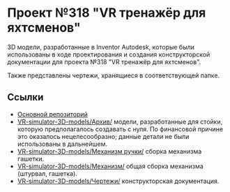 # Проект №318 "VR тренажёр для яхтсменов"
3D модели, разработанные в Inventor Autodesk, которые были использованы в ходе проектирования и создания конструкторской документации для проекта №318 "VR тренажёр для яхтсменов".

Также представлены чертежи, хранящиеся в соответствующей папке.
## Ссылки
- [Основной репозиторий](https://github.com/avkapochkina/318-VR-simulator)
- [VR-simulator-3D-models/Архив/](https://github.com/avkapochkina/VR-simulator-3D-models/tree/main/%D0%90%D1%80%D1%85%D0%B8%D0%B2)
модели, разработанные для стойки, которую предполагалось создавать с нуля. По финансовой причине это оказалось нецелесообразно; данные детали не были использованы в дальнейшем.
- [VR-simulator-3D-models/Механизм ручки/](https://github.com/avkapochkina/VR-simulator-3D-models/tree/main/%D0%9C%D0%B5%D1%85%D0%B0%D0%BD%D0%B8%D0%B7%D0%BC%20%D1%80%D1%83%D1%87%D0%BA%D0%B8)
сборка механизма гашетки.
- [VR-simulator-3D-models/Механизм/](https://github.com/avkapochkina/VR-simulator-3D-models/tree/main/%D0%9C%D0%B5%D1%85%D0%B0%D0%BD%D0%B8%D0%B7%D0%BC)
общая сборка механизма (штурвал, гашетка).
- [VR-simulator-3D-models/Чертежи/](https://github.com/avkapochkina/VR-simulator-3D-models/tree/main/%D0%A7%D0%B5%D1%80%D1%82%D0%B5%D0%B6%D0%B8)
конструкторская документация.
